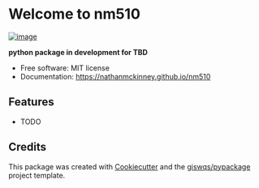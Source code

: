 # Welcome to nm510


[![image](https://img.shields.io/pypi/v/nm510.svg)](https://pypi.python.org/pypi/nm510)


**python package in development for TBD**


-   Free software: MIT license
-   Documentation: <https://nathanmckinney.github.io/nm510>
    

## Features

-   TODO

## Credits

This package was created with [Cookiecutter](https://github.com/cookiecutter/cookiecutter) and the [giswqs/pypackage](https://github.com/giswqs/pypackage) project template.
